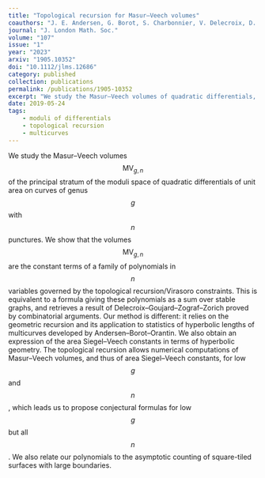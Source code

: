 ```yaml
---
title: "Topological recursion for Masur–Veech volumes"
coauthors: "J. E. Andersen, G. Borot, S. Charbonnier, V. Delecroix, D. Lewański, C. Wheeler"
journal: "J. London Math. Soc."
volume: "107"
issue: "1"
year: "2023"
arxiv: "1905.10352"
doi: "10.1112/jlms.12686"
category: published
collection: publications
permalink: /publications/1905-10352
excerpt: "We study the Masur–Veech volumes of quadratic differentials, showing they correspond to constant terms of polynomials determined by topological recursion/Virasoro constraints."
date: 2019-05-24
tags:
    - moduli of differentials
    - topological recursion
    - multicurves
---
```


We study the Masur–Veech volumes $$\mathrm{MV}_{g,n}$$ of the principal stratum of the moduli space of quadratic differentials of unit area on curves of genus $$g$$ with $$n$$ punctures. We show that the volumes $$\mathrm{MV}_{g,n}$$ are the constant terms of a family of polynomials in $$n$$ variables governed by the topological recursion/Virasoro constraints. This is equivalent to a formula giving these polynomials as a sum over stable graphs, and retrieves a result of Delecroix–Goujard–Zograf–Zorich proved by combinatorial arguments. Our method is different: it relies on the geometric recursion and its application to statistics of hyperbolic lengths of multicurves developed by Andersen–Borot–Orantin. We also obtain an expression of the area Siegel–Veech constants in terms of hyperbolic geometry. The topological recursion allows numerical computations of Masur–Veech volumes, and thus of area Siegel–Veech constants, for low $$g$$ and $$n$$, which leads us to propose conjectural formulas for low $$g$$ but all $$n$$. We also relate our polynomials to the asymptotic counting of square-tiled surfaces with large boundaries.